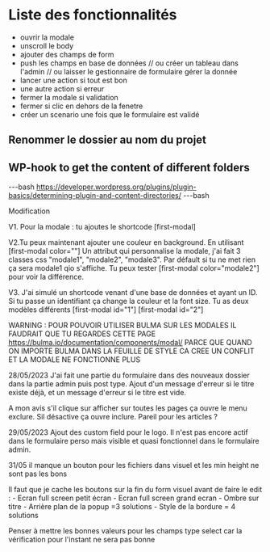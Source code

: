 # Liste des fonctionnalités

- ouvrir la modale
- unscroll le body
- ajouter des champs de form
- push les champs en base de données // ou créer un tableau dans l'admin // ou laisser le gestionnaire de formulaire gérer la donnée
- lancer une action si tout est bon
- une autre action si erreur
- fermer la modale si validation
- fermer si clic en dehors de la fenetre
- créer un scenario une fois que le formulaire est validé

## Renommer le dossier au nom du projet

## WP-hook to get the content of different folders

---bash
https://developer.wordpress.org/plugins/plugin-basics/determining-plugin-and-content-directories/
---bash

Modification

V1. Pour la modale : tu ajoutes le shortcode [first-modal]

V2.Tu peux maintenant ajouter une couleur en background. En utilisant
[first-modal color=""]
Un attribut qui personnalise la modale, j'ai fait 3 classes css "modale1", "modale2", "modale3". Par défault si tu ne met rien ça sera modale1 qio s'affiche.
Tu peux tester [first-modal color="modale2"] pour voir la différence.

V3. J'ai simulé un shortcode venant d'une base de données et ayant un ID. Si tu passe un identifiant ça change la couleur et la font size. Tu as deux modèles différents
[first-modal id="1"] [first-modal id="2"]

WARNING : POUR POUVOIR UTILISER BULMA SUR LES MODALES IL FAUDRAIT QUE TU REGARDES CETTE PAGE https://bulma.io/documentation/components/modal/ PARCE QUE QUAND ON IMPORTE BULMA DANS LA FEUILLE DE STYLE CA CREE UN CONFLIT ET LA MODALE NE FONCTIONNE PLUS





28/05/2023
J'ai fait une partie du formulaire dans des nouveaux dossier dans la partie admin puis post type.
Ajout d'un message d'erreur si le titre existe déjà, et un message d'erreur si le titre est vide.

A mon avis s'il clique sur afficher sur toutes les pages ça ouvre le menu exclure. Sil désactive ça ouvre inclure.
Pareil pour les articles ?

29/05/2023
Ajout des custom field pour le logo. Il n'est pas encore actif dans le formulaire perso mais visible et quasi fonctionnel dans le formulaire admin.


31/05 il manque un bouton pour les fichiers dans visuel et les min height ne sont pas les bons



<!-- 19/06 -->

Il faut que je cache les boutons sur la fin du form visuel avant de faire le edit :
    - Ecran full screen petit écran
    - Ecran full screen grand ecran
    - Ombre sur titre
    - Arrière plan de la popup =3 solutions
    - Style de la bordure = 4 solutions

Penser à mettre les bonnes valeurs pour les champs type select car la vérification pour l'instant ne sera pas bonne